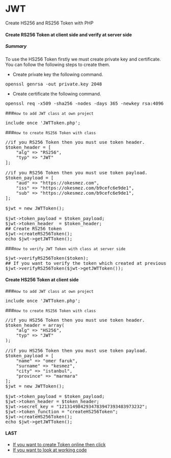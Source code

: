 # JWT
Create HS256 and RS256 Token with PHP

#### Create RS256 Token at client side and verify at server side
##### Summary
To use the HS256 Token firstly we must create private key and certificate. You can follow the following steps 
to create them.
- Create private key the following command.
<pre>
openssl genrsa -out private.key 2048
</pre>
- Create certificate the following command.
<pre>
openssl req -x509 -sha256 -nodes -days 365 -newkey rsa:4096 -keyout private.key -out certificate.crt
</pre>
###`How to add JWT class at own project`
<pre>
include_once 'JWTToken.php';
</pre>
###`How to create RS256 Token with class`
<pre>
//if you RS256 Token then you must use token header.
$token_header = [
    "alg" => "RS256",
    "typ" => "JWT"
];

//if you RS256 Token then you must use token payload.
$token_payload = [
    "aud" => "https://okesmez.com",
    "iss" => "https://okesmez.com/b9cefc6e9de1",
    "sub" => "https://okesmez.com/b9cefc6e9de1",
];

$jwt = new JWTToken();

$jwt->token_payload = $token_payload;
$jwt->token_header  = $token_header;
## Create RS256 token
$jwt->createRS256Token();
echo $jwt->getJWTToken();
</pre>

###`How to verify JWT Token with class at server side`
<pre>
$jwt->verifyRS256Token($token);
## If you want to verify the token which created at previous step
$jwt->verifyRS256Token($jwt->getJWTToken());
</pre>

#### Create HS256 Token at client side
###`How to add JWT class at own project`
<pre>
include_once 'JWTToken.php';
</pre>
###`How to create RS256 Token with class`
<pre>
//if you HS256 Token then you must use token header.
$token_header = array(
    "alg" => "HS256",
    "typ" => "JWT"
);

//if you HS256 Token then you must use token payload.
$token_payload = [
    "name" => "omer faruk",
    "surname" => "kesmez",
    "city" => "istanbul",
    "province" => "marmara"
];
$jwt = new JWTToken();

$jwt->token_payload = $token_payload;
$jwt->token_header = $token_header;
$jwt->secret_key = "1213149842934783947393483973232";
$jwt->token_function = "createHS256Token";
$jwt->createHS256Token();
echo $jwt->getJWTToken();
</pre>

#### LAST
 - [If you want to create Token online then click](https://jwt.io/)
 - [If you want to look at working code](http://okesmez.com/JWT/test.php)




